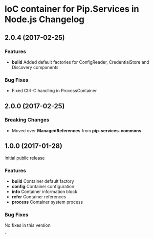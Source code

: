 # IoC container for Pip.Services in Node.js Changelog

## <a name="2.0.4"></a> 2.0.4 (2017-02-25)

### Features
* **build** Added default factories for ConfigReader, CredentialStore and Discovery components

### Bug Fixes
* Fixed Ctrl-C handling in ProcessContainer

## <a name="2.0.0"></a> 2.0.0 (2017-02-25)

### Breaking Changes
* Moved over **ManagedReferences** from **pip-services-commons**

## <a name="1.0.0"></a> 1.0.0 (2017-01-28)

Initial public release

### Features
* **build** Container default factory
* **config** Container configuration
* **info** Container information block
* **refer** Container references
* **process** Container system process

### Bug Fixes
No fixes in this version

˜